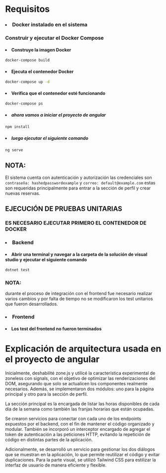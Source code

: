 # Requisitos
### <li> Docker instalado en el sistema
### Construir y ejecutar el Docker Compose
#### <li>Construye la imagen Docker 
```bash
docker-compose build
```
#### <li>Ejecuta el contenedor Docker 
```bash
docker-compose up -d
```
#### <li>Verifica que el contenedor esté funcionando
```bash
docker-compose ps
```

##### <li> ahora vamos a iniciar el proyecto de angular
```bash
npm install
```

##### <li> luego ejecutar el siguiente comando
```bash
ng serve
```

## NOTA:
El sistema cuenta con autenticación y autorización las credenciales son ````contraseña: hashedpasswordexample```` y ````correo: default@example.com````
estas son requeridas principalmente para entrar a la sección de perfil y crear nuevas reservas.

## EJECUCIÓN DE PRUEBAS UNITARIAS
### ES NECESARIO EJECUTAR PRIMERO EL CONTENEDOR DE DOCKER
### <li> Backend
#### <li>Abrir una terminal y navegar a la carpeta de la solución de visual studio y ejecutar el siguiente comando
```bash
dotnet test
```
### NOTA:
durante el proceso de integración con el frontend fue necesario realizar varios cambios y por falta de tiempo no se modificaron los test unitarios que fueron desarrollados.
### <li> Frontend
#### <li> Los test del frontend no fueron terminados


# Explicación de arquitectura usada en el proyecto de angular

Inicialmente, deshabilité zone.js y utilicé la característica experimental de zoneless con signals, con el objetivo de optimizar las renderizaciones del DOM, asegurando que solo se actualicen los componentes realmente necesarios. Además, se implementaron dos módulos: uno para la página principal y otro para la sección de perfil.

La sección principal es la encargada de listar las horas disponibles de cada día de la semana como también las franjas horarias que están ocupadas.

Se crearon servicios para conectar con cada uno de los endpoints expuestos por el backend, con el fin de mantener el código organizado y modular. También se incorporó un interceptor encargado de agregar el token de autenticación a las peticiones HTTP, evitando la repetición de código en distintas partes de la aplicación.

Adicionalmente, se desarrolló un servicio para gestionar los dos diálogos que se muestran en la aplicación, lo que permite reutilizar el código y evitar duplicaciones. Para la parte visual, se utilizó Tailwind CSS para estilizar la interfaz de usuario de manera eficiente y flexible.


